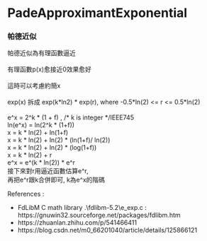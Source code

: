 # PadeApproximantExponential

<h3>帕德近似</h3>

<p>
帕德近似為有理函數逼近
<br><br>有理函數p(x)愈接近0效果愈好
<br><br>這時可以考慮約簡x
<br><br>exp(x) 拆成 exp(k*ln2) * exp(r), where -0.5*ln(2) <= r <= 0.5*ln(2)
<br><br>e^x = 2^k * (1 + f)                 , /* k is integer */IEEE745
<br>ln(e^x) = ln(2^k * (1+f))
<br>x = k * ln(2) + ln(1+f)
<br>x = k * ln(2) + ln(2) * (ln(1+f)/ ln(2))
<br>x = k * ln(2) + ln(2) * (log(1+f))
<br>x = k * ln(2) + r
<br>e^x = e^(k * ln(2)) *  e^r
<br>接下來對r用逼近函數估算e^r,
<br>再把e^r跟k合併即可, k為e^x的階碼

<div>References : </div>
<ul>
<li>FdLibM C math library .\fdlibm-5.2\e_exp.c : https://gnuwin32.sourceforge.net/packages/fdlibm.htm</li>
<li>https://zhuanlan.zhihu.com/p/541466411</li>
<li>https://blog.csdn.net/m0_66201040/article/details/125866121</li>
</ul>
